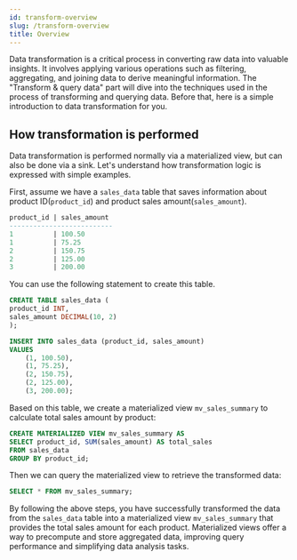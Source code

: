 ```yaml
---
id: transform-overview
slug: /transform-overview
title: Overview
---
```

<head>
  <link rel="canonical" href="https://docs.risingwave.com/docs/current/transform-overview/" />
</head>

Data transformation is a critical process in converting raw data into valuable insights. It involves applying various operations such as filtering, aggregating, and joining data to derive meaningful information. The "Transform & query data" part will dive into the techniques used in the process of transforming and querying data. Before that, here is a simple introduction to data transformation for you.

## How transformation is performed

 Data transformation is performed normally via a materialized view, but can also be done via a sink. Let's understand how transformation logic is expressed with simple examples. 

 First, assume we have a `sales_data` table that saves information about product ID(`product_id`) and product sales amount(`sales_amount`).

```sql title="sales_data"
product_id | sales_amount
--------------------------
1          | 100.50
1          | 75.25
2          | 150.75
2          | 125.00
3          | 200.00

```

You can use the following statement to create this table.

```sql title="Create table and insert data"
CREATE TABLE sales_data (
product_id INT,
sales_amount DECIMAL(10, 2)
);

INSERT INTO sales_data (product_id, sales_amount) 
VALUES 
    (1, 100.50),
    (1, 75.25),
    (2, 150.75),
    (2, 125.00),
    (3, 200.00);
```

Based on this table, we create a materialized view `mv_sales_summary` to calculate total sales amount by product:


```sql
CREATE MATERIALIZED VIEW mv_sales_summary AS
SELECT product_id, SUM(sales_amount) AS total_sales
FROM sales_data
GROUP BY product_id;
```

Then we can query the materialized view to retrieve the transformed data:


```sql
SELECT * FROM mv_sales_summary;
```

By following the above steps, you have successfully transformed the data from the `sales_data` table into a materialized view `mv_sales_summary` that provides the total sales amount for each product. Materialized views offer a way to precompute and store aggregated data, improving query performance and simplifying data analysis tasks.